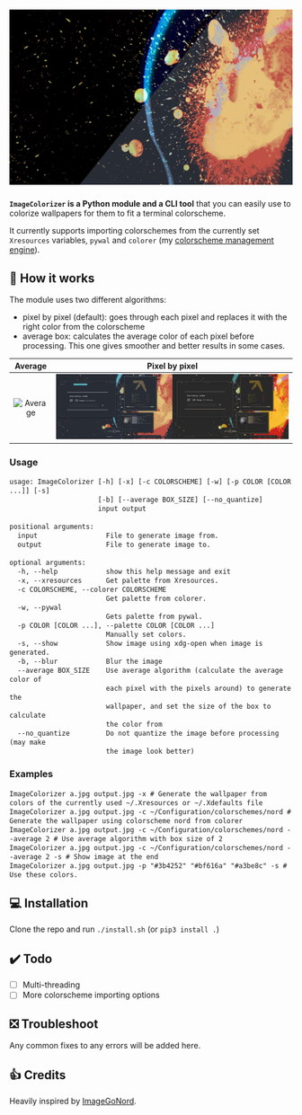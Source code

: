 # ![Image](Demo/demo1.jpg)


**`ImageColorizer` is a Python module and a CLI tool** that you can easily use to colorize wallpapers for them to fit a terminal colorscheme.

It currently supports importing colorschemes from the currently set `Xresources` variables, `pywal` and `colorer` (my [colorscheme management engine](https://github.com/ngynLk/colorer)).

## 📓 How it works

The module uses two different algorithms: 
+ pixel by pixel (default): goes through each pixel and replaces it with the right color from the colorscheme
+ average box: calculates the average color of each pixel before processing. This one gives smoother and better results in some cases.

Average                          | Pixel by pixel
:-------------------------------:|:-----------------------------:
![Average](Demo/montage_avg.png) | ![Original](Demo/montage.png)


### Usage

```
usage: ImageColorizer [-h] [-x] [-c COLORSCHEME] [-w] [-p COLOR [COLOR ...]] [-s]
                      [-b] [--average BOX_SIZE] [--no_quantize]
                      input output

positional arguments:
  input                 File to generate image from.
  output                File to generate image to.

optional arguments:
  -h, --help            show this help message and exit
  -x, --xresources      Get palette from Xresources.
  -c COLORSCHEME, --colorer COLORSCHEME
                        Get palette from colorer.
  -w, --pywal
                        Gets palette from pywal.
  -p COLOR [COLOR ...], --palette COLOR [COLOR ...]
                        Manually set colors.
  -s, --show            Show image using xdg-open when image is generated.
  -b, --blur            Blur the image
  --average BOX_SIZE    Use average algorithm (calculate the average color of
                        each pixel with the pixels around) to generate the
                        wallpaper, and set the size of the box to calculate
                        the color from
  --no_quantize         Do not quantize the image before processing (may make
                        the image look better)

```

### Examples

```shell
ImageColorizer a.jpg output.jpg -x # Generate the wallpaper from colors of the currently used ~/.Xresources or ~/.Xdefaults file
ImageColorizer a.jpg output.jpg -c ~/Configuration/colorschemes/nord # Generate the wallpaper using colorscheme nord from colorer
ImageColorizer a.jpg output.jpg -c ~/Configuration/colorschemes/nord --average 2 # Use average algorithm with box size of 2
ImageColorizer a.jpg output.jpg -c ~/Configuration/colorschemes/nord --average 2 -s # Show image at the end
ImageColorizer a.jpg output.jpg -p "#3b4252" "#bf616a" "#a3be8c" -s # Use these colors.
```

## 💻 Installation

Clone the repo and run `./install.sh` (or `pip3 install .`)

## ✔️ Todo

- [ ] Multi-threading
- [ ] More colorscheme importing options

## ❎ Troubleshoot

Any common fixes to any errors will be added here.

## 👍 Credits

Heavily inspired by [ImageGoNord](https://github.com/Schrodinger-Hat/ImageGoNord-pip).

